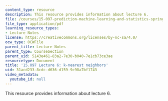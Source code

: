 ```yaml
---
content_type: resource
description: This resource provides information about lecture 6.
file: /courses/15-097-prediction-machine-learning-and-statistics-spring-2012/31acd2338cdcd636d1599c98a7bf1743_MIT15_097S12_lec06.pdf
file_type: application/pdf
learning_resource_types:
- Lecture Notes
license: https://creativecommons.org/licenses/by-nc-sa/4.0/
ocw_type: OCWFile
parent_title: Lecture Notes
parent_type: CourseSection
parent_uid: 5143e461-83a2-7e30-b040-7e1cb73ce3ae
resourcetype: Document
title: '15.097 Lecture 6: k-nearest neighbors'
uid: 31acd233-8cdc-d636-d159-9c98a7bf1743
video_metadata:
  youtube_id: null
---
```

This resource provides information about lecture 6.